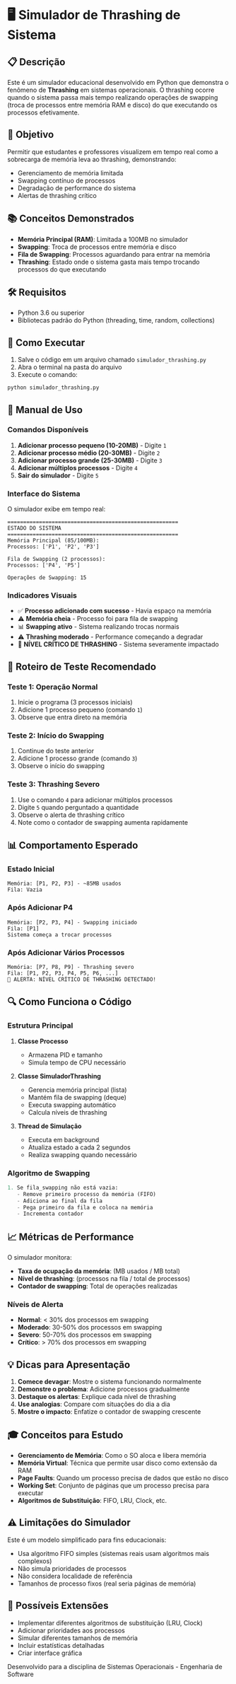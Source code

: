 # 🖥️ Simulador de Thrashing de Sistema

## 📋 Descrição

Este é um simulador educacional desenvolvido em Python que demonstra o fenômeno de **Thrashing** em sistemas operacionais. O thrashing ocorre quando o sistema passa mais tempo realizando operações de swapping (troca de processos entre memória RAM e disco) do que executando os processos efetivamente.

## 🎯 Objetivo

Permitir que estudantes e professores visualizem em tempo real como a sobrecarga de memória leva ao thrashing, demonstrando:
- Gerenciamento de memória limitada
- Swapping contínuo de processos
- Degradação de performance do sistema
- Alertas de thrashing crítico

## 📚 Conceitos Demonstrados

- **Memória Principal (RAM)**: Limitada a 100MB no simulador
- **Swapping**: Troca de processos entre memória e disco
- **Fila de Swapping**: Processos aguardando para entrar na memória
- **Thrashing**: Estado onde o sistema gasta mais tempo trocando processos do que executando

## 🛠️ Requisitos

- Python 3.6 ou superior
- Bibliotecas padrão do Python (threading, time, random, collections)

## 🚀 Como Executar

1. Salve o código em um arquivo chamado `simulador_thrashing.py`
2. Abra o terminal na pasta do arquivo
3. Execute o comando:
```bash
python simulador_thrashing.py
```

## 📖 Manual de Uso

### Comandos Disponíveis

1. **Adicionar processo pequeno (10-20MB)** - Digite `1`
2. **Adicionar processo médio (20-30MB)** - Digite `2`
3. **Adicionar processo grande (25-30MB)** - Digite `3`
4. **Adicionar múltiplos processos** - Digite `4`
5. **Sair do simulador** - Digite `5`

### Interface do Sistema

O simulador exibe em tempo real:
```
======================================================
ESTADO DO SISTEMA
======================================================
Memória Principal (85/100MB):
Processos: ['P1', 'P2', 'P3']

Fila de Swapping (2 processos):
Processos: ['P4', 'P5']

Operações de Swapping: 15
```

### Indicadores Visuais

- ✅ **Processo adicionado com sucesso** - Havia espaço na memória
- ⚠️ **Memória cheia** - Processo foi para fila de swapping
- 📊 **Swapping ativo** - Sistema realizando trocas normais
- ⚠️ **Thrashing moderado** - Performance começando a degradar
- 🚨 **NÍVEL CRÍTICO DE THRASHING** - Sistema severamente impactado

## 🧪 Roteiro de Teste Recomendado

### Teste 1: Operação Normal
1. Inicie o programa (3 processos iniciais)
2. Adicione 1 processo pequeno (comando `1`)
3. Observe que entra direto na memória

### Teste 2: Início do Swapping
1. Continue do teste anterior
2. Adicione 1 processo grande (comando `3`)
3. Observe o início do swapping

### Teste 3: Thrashing Severo
1. Use o comando `4` para adicionar múltiplos processos
2. Digite `5` quando perguntado a quantidade
3. Observe o alerta de thrashing crítico
4. Note como o contador de swapping aumenta rapidamente

## 📊 Comportamento Esperado

### Estado Inicial
```
Memória: [P1, P2, P3] - ~85MB usados
Fila: Vazia
```

### Após Adicionar P4
```
Memória: [P2, P3, P4] - Swapping iniciado
Fila: [P1]
Sistema começa a trocar processos
```

### Após Adicionar Vários Processos
```
Memória: [P7, P8, P9] - Thrashing severo
Fila: [P1, P2, P3, P4, P5, P6, ...]
🚨 ALERTA: NÍVEL CRÍTICO DE THRASHING DETECTADO!
```

## 🔍 Como Funciona o Código

### Estrutura Principal

1. **Classe Processo**
    - Armazena PID e tamanho
    - Simula tempo de CPU necessário

2. **Classe SimuladorThrashing**
    - Gerencia memória principal (lista)
    - Mantém fila de swapping (deque)
    - Executa swapping automático
    - Calcula níveis de thrashing

3. **Thread de Simulação**
    - Executa em background
    - Atualiza estado a cada 2 segundos
    - Realiza swapping quando necessário

### Algoritmo de Swapping

```python
1. Se fila_swapping não está vazia:
   - Remove primeiro processo da memória (FIFO)
   - Adiciona ao final da fila
   - Pega primeiro da fila e coloca na memória
   - Incrementa contador
```

## 📈 Métricas de Performance

O simulador monitora:
- **Taxa de ocupação da memória**: (MB usados / MB total)
- **Nível de thrashing**: (processos na fila / total de processos)
- **Contador de swapping**: Total de operações realizadas

### Níveis de Alerta

- **Normal**: < 30% dos processos em swapping
- **Moderado**: 30-50% dos processos em swapping
- **Severo**: 50-70% dos processos em swapping
- **Crítico**: > 70% dos processos em swapping

## 💡 Dicas para Apresentação

1. **Comece devagar**: Mostre o sistema funcionando normalmente
2. **Demonstre o problema**: Adicione processos gradualmente
3. **Destaque os alertas**: Explique cada nível de thrashing
4. **Use analogias**: Compare com situações do dia a dia
5. **Mostre o impacto**: Enfatize o contador de swapping crescente

## 🎓 Conceitos para Estudo

- **Gerenciamento de Memória**: Como o SO aloca e libera memória
- **Memória Virtual**: Técnica que permite usar disco como extensão da RAM
- **Page Faults**: Quando um processo precisa de dados que estão no disco
- **Working Set**: Conjunto de páginas que um processo precisa para executar
- **Algoritmos de Substituição**: FIFO, LRU, Clock, etc.

## ⚠️ Limitações do Simulador

Este é um modelo simplificado para fins educacionais:
- Usa algoritmo FIFO simples (sistemas reais usam algoritmos mais complexos)
- Não simula prioridades de processos
- Não considera localidade de referência
- Tamanhos de processo fixos (real seria páginas de memória)

## 🔧 Possíveis Extensões

- Implementar diferentes algoritmos de substituição (LRU, Clock)
- Adicionar prioridades aos processos
- Simular diferentes tamanhos de memória
- Incluir estatísticas detalhadas
- Criar interface gráfica

Desenvolvido para a disciplina de Sistemas Operacionais - Engenharia de Software

